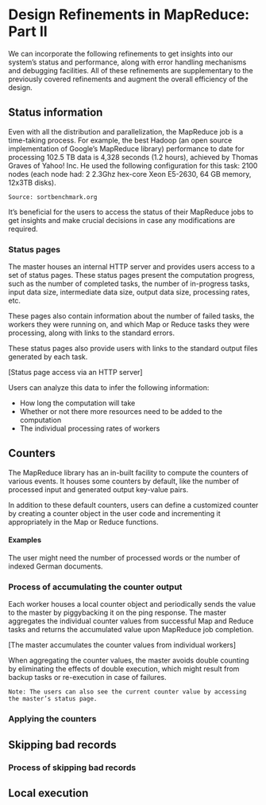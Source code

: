 # Design Refinements in MapReduce: Part II
We can incorporate the following refinements to get insights into our system’s status and performance, along with error handling mechanisms and debugging facilities. All of these refinements are supplementary to the previously covered refinements and augment the overall efficiency of the design.

## Status information
Even with all the distribution and parallelization, the MapReduce job is a time-taking process. For example, the best Hadoop (an open source implementation of Google’s MapReduce library) performance to date for processing 102.5 TB data is 4,328 seconds (1.2 hours), achieved by Thomas Graves of Yahoo! Inc. He used the following configuration for this task: 2100 nodes (each node had: 2 2.3Ghz hex-core Xeon E5-2630, 64 GB memory, 12x3TB disks).
```
Source: sortbenchmark.org
```

It’s beneficial for the users to access the status of their MapReduce jobs to get insights and make crucial decisions in case any modifications are required.


### Status pages
The master houses an internal HTTP server and provides users access to a set of status pages. These status pages present the computation progress, such as the number of completed tasks, the number of in-progress tasks, input data size, intermediate data size, output data size, processing rates, etc.

These pages also contain information about the number of failed tasks, the workers they were running on, and which Map or Reduce tasks they were processing, along with links to the standard errors.

These status pages also provide users with links to the standard output files generated by each task.

[Status page access via an HTTP server]

Users can analyze this data to infer the following information:

- How long the computation will take
- Whether or not there more resources need to be added to the computation
- The individual processing rates of workers

## Counters
The MapReduce library has an in-built facility to compute the counters of various events. It houses some counters by default, like the number of processed input and generated output key-value pairs.

In addition to these default counters, users can define a customized counter by creating a counter object in the user code and incrementing it appropriately in the Map or Reduce functions.

#### Examples
The user might need the number of processed words or the number of indexed German documents.

### Process of accumulating the counter output
Each worker houses a local counter object and periodically sends the value to the master by piggybacking it on the ping response. The master aggregates the individual counter values from successful Map and Reduce tasks and returns the accumulated value upon MapReduce job completion.

[The master accumulates the counter values from individual workers]

When aggregating the counter values, the master avoids double counting by eliminating the effects of double execution, which might result from backup tasks or re-execution in case of failures.
```
Note: The users can also see the current counter value by accessing the master’s status page.
```
### Applying the counters
## Skipping bad records
### Process of skipping bad records
## Local execution
